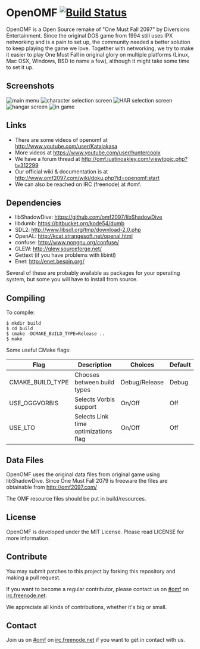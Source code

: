 OpenOMF [![Build Status](https://travis-ci.org/omf2097/openomf.png?branch=master)](https://travis-ci.org/omf2097/openomf)
=======

OpenOMF is a Open Source remake of "One Must Fall 2097" by Diversions Entertainment. Since the original DOS game from 1994 still uses IPX networking and is a pain to set up, the community needed a better solution to keep playing the game we love. Together with networking, we try to make it easier to play One Must Fall in original glory on multiple platforms (Linux, Mac OSX, Windows, BSD to name a few), although it might take some time to set it up.

Screenshots
-----------
![main menu](https://github.com/omf2097/openomf/raw/master/screenshots/menu.png "Main Menu")
![character selection screen](https://github.com/omf2097/openomf/raw/master/screenshots/p1.png "Character Selection Screen")
![HAR selection screen](https://github.com/omf2097/openomf/raw/master/screenshots/botsel.png "HAR selection screen")
![hangar screen](https://github.com/omf2097/openomf/raw/master/screenshots/hangar.png "Hangar Screen")
![in game](https://github.com/omf2097/openomf/raw/master/screenshots/ingame.png "In Game")

Links
-----
* There are some videos of openomf at http://www.youtube.com/user/Katajakasa
* More videos at https://www.youtube.com/user/huntercoolx
* We have a forum thread at http://omf.justinoakley.com/viewtopic.php?t=312299
* Our official wiki & documentation is at http://www.omf2097.com/wiki/doku.php?id=openomf:start
* We can also be reached on IRC (freenode) at #omf.

Dependencies
------------

* libShadowDive: https://github.com/omf2097/libShadowDive
* libdumb: https://bitbucket.org/kode54/dumb
* SDL2: http://www.libsdl.org/tmp/download-2.0.php
* OpenAL: http://kcat.strangesoft.net/openal.html
* confuse: http://www.nongnu.org/confuse/
* GLEW: http://glew.sourceforge.net/
* Gettext (if you have problems with libintl)
* Enet: http://enet.bespin.org/

Several of these are probably available as packages for your operating system, but some you will have to install from source.

Compiling
---------

To compile:

```
$ mkdir build
$ cd build
$ cmake -DCMAKE_BUILD_TYPE=Release ..
$ make
```

Some useful CMake flags:

| Flag                      | Description                          | Choices       | Default |
| ------------------------- | ------------------------------------ | ------------- | ------- |
| CMAKE_BUILD_TYPE          | Chooses between build types          | Debug/Release | Debug   |
| USE_OGGVORBIS             | Selects Vorbis support               | On/Off        | Off     |
| USE_LTO                   | Selects Link time optimizations flag | On/Off        | Off     |

Data Files
----------
OpenOMF uses the original data files from original game using libShadowDive. Since One Must Fall 2079 is freeware the files are obtainable from http://omf2097.com/

The OMF resource files should be put in build/resources.

License
-------
OpenOMF is developed under the MIT License. Please read LICENSE for more information.

Contribute
----------
You may submit patches to this project by forking this repository and making a pull request.

If you want to become a regular contributor, please contact us on [#omf](http://webchat.freenode.net?channels=omf) on [irc.freenode.net](irc://chat.freenode.net/omf).

We appreciate all kinds of contributions, whether it's big or small.

Contact
-------
Join us on [#omf](http://webchat.freenode.net?channels=omf) on [irc.freenode.net](irc://chat.freenode.net/omf) if you want to get in contact with us.
